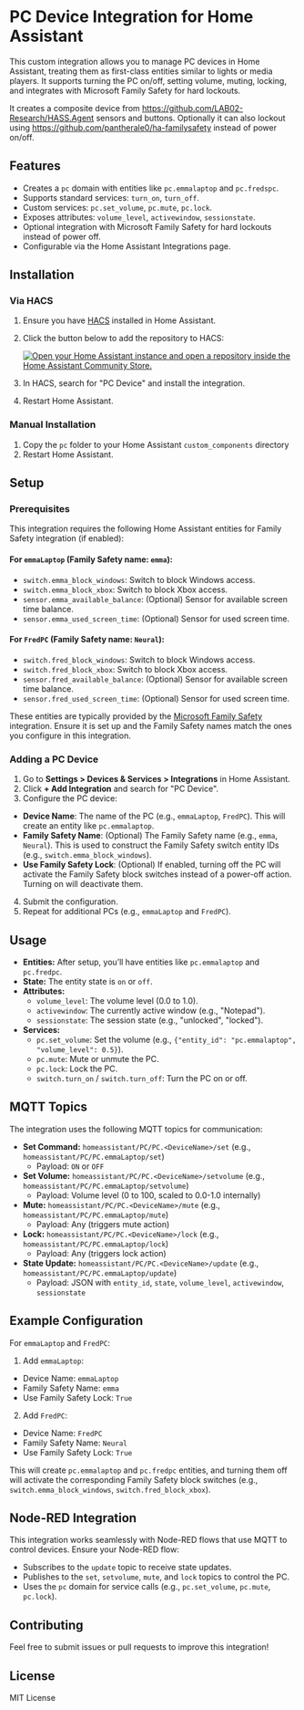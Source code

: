# PC Device Integration for Home Assistant

This custom integration allows you to manage PC devices in Home Assistant, treating them as first-class entities similar to lights or media players. It supports turning the PC on/off, setting volume, muting, locking, and integrates with Microsoft Family Safety for hard lockouts.

It creates a composite device from https://github.com/LAB02-Research/HASS.Agent sensors and buttons.
Optionally it can also lockout using https://github.com/pantherale0/ha-familysafety instead of power on/off.

## Features
- Creates a `pc` domain with entities like `pc.emmalaptop` and `pc.fredspc`.
- Supports standard services: `turn_on`, `turn_off`.
- Custom services: `pc.set_volume`, `pc.mute`, `pc.lock`.
- Exposes attributes: `volume_level`, `activewindow`, `sessionstate`.
- Optional integration with Microsoft Family Safety for hard lockouts instead of power off.
- Configurable via the Home Assistant Integrations page.

## Installation

### Via HACS
1. Ensure you have [HACS](https://hacs.xyz/) installed in Home Assistant.
2. Click the button below to add the repository to HACS:

   [![Open your Home Assistant instance and open a repository inside the Home Assistant Community Store.](https://my.home-assistant.io/badges/hacs_repository.svg)](https://my.home-assistant.io/redirect/hacs_repository/?owner=Rotwang9000&repository=https://github.com/Rotwang9000/HA_PC_device&category=integration)

3. In HACS, search for "PC Device" and install the integration.
4. Restart Home Assistant.

### Manual Installation
1. Copy the `pc` folder to your Home Assistant `custom_components` directory
2. Restart Home Assistant.

## Setup

### Prerequisites
This integration requires the following Home Assistant entities for Family Safety integration (if enabled):

#### For `emmaLaptop` (Family Safety name: `emma`):
- `switch.emma_block_windows`: Switch to block Windows access.
- `switch.emma_block_xbox`: Switch to block Xbox access.
- `sensor.emma_available_balance`: (Optional) Sensor for available screen time balance.
- `sensor.emma_used_screen_time`: (Optional) Sensor for used screen time.

#### For `FredPC` (Family Safety name: `Neural`):
- `switch.fred_block_windows`: Switch to block Windows access.
- `switch.fred_block_xbox`: Switch to block Xbox access.
- `sensor.fred_available_balance`: (Optional) Sensor for available screen time balance.
- `sensor.fred_used_screen_time`: (Optional) Sensor for used screen time.

These entities are typically provided by the [Microsoft Family Safety](https://www.home-assistant.io/integrations/microsoft_family_safety) integration. Ensure it is set up and the Family Safety names match the ones you configure in this integration.

### Adding a PC Device
1. Go to **Settings > Devices & Services > Integrations** in Home Assistant.
2. Click **+ Add Integration** and search for "PC Device".
3. Configure the PC device:
- **Device Name**: The name of the PC (e.g., `emmaLaptop`, `FredPC`). This will create an entity like `pc.emmalaptop`.
- **Family Safety Name**: (Optional) The Family Safety name (e.g., `emma`, `Neural`). This is used to construct the Family Safety switch entity IDs (e.g., `switch.emma_block_windows`).
- **Use Family Safety Lock**: (Optional) If enabled, turning off the PC will activate the Family Safety block switches instead of a power-off action. Turning on will deactivate them.
4. Submit the configuration.
5. Repeat for additional PCs (e.g., `emmaLaptop` and `FredPC`).

## Usage
- **Entities:** After setup, you’ll have entities like `pc.emmalaptop` and `pc.fredpc`.
- **State:** The entity state is `on` or `off`.
- **Attributes:**
  - `volume_level`: The volume level (0.0 to 1.0).
  - `activewindow`: The currently active window (e.g., "Notepad").
  - `sessionstate`: The session state (e.g., "unlocked", "locked").
- **Services:**
  - `pc.set_volume`: Set the volume (e.g., `{"entity_id": "pc.emmalaptop", "volume_level": 0.5}`).
  - `pc.mute`: Mute or unmute the PC.
  - `pc.lock`: Lock the PC.
  - `switch.turn_on` / `switch.turn_off`: Turn the PC on or off.

## MQTT Topics
The integration uses the following MQTT topics for communication:
- **Set Command:** `homeassistant/PC/PC.<DeviceName>/set` (e.g., `homeassistant/PC/PC.emmaLaptop/set`)
  - Payload: `ON` or `OFF`
- **Set Volume:** `homeassistant/PC/PC.<DeviceName>/setvolume` (e.g., `homeassistant/PC/PC.emmaLaptop/setvolume`)
  - Payload: Volume level (0 to 100, scaled to 0.0-1.0 internally)
- **Mute:** `homeassistant/PC/PC.<DeviceName>/mute` (e.g., `homeassistant/PC/PC.emmaLaptop/mute`)
  - Payload: Any (triggers mute action)
- **Lock:** `homeassistant/PC/PC.<DeviceName>/lock` (e.g., `homeassistant/PC/PC.emmaLaptop/lock`)
  - Payload: Any (triggers lock action)
- **State Update:** `homeassistant/PC/PC.<DeviceName>/update` (e.g., `homeassistant/PC/PC.emmaLaptop/update`)
  - Payload: JSON with `entity_id`, `state`, `volume_level`, `activewindow`, `sessionstate`

## Example Configuration
For `emmaLaptop` and `FredPC`:
1. Add `emmaLaptop`:
- Device Name: `emmaLaptop`
- Family Safety Name: `emma`
- Use Family Safety Lock: `True`
2. Add `FredPC`:
- Device Name: `FredPC`
- Family Safety Name: `Neural`
- Use Family Safety Lock: `True`

This will create `pc.emmalaptop` and `pc.fredpc` entities, and turning them off will activate the corresponding Family Safety block switches (e.g., `switch.emma_block_windows`, `switch.fred_block_xbox`).

## Node-RED Integration
This integration works seamlessly with Node-RED flows that use MQTT to control devices. Ensure your Node-RED flow:
- Subscribes to the `update` topic to receive state updates.
- Publishes to the `set`, `setvolume`, `mute`, and `lock` topics to control the PC.
- Uses the `pc` domain for service calls (e.g., `pc.set_volume`, `pc.mute`, `pc.lock`).

## Contributing
Feel free to submit issues or pull requests to improve this integration!

## License
MIT License

